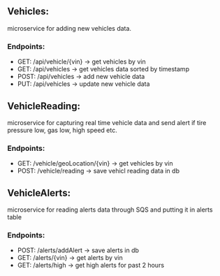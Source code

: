 
## Vehicles: 
microservice for adding new vehicles data.
### Endpoints:
- GET: /api/vehicle/{vin} -> get vehicles by vin
- GET: /api/vehicles -> get vehicles data sorted by timestamp
- POST: /api/vehicles -> add new vehicle data
- PUT: /api/vehicles -> update new vehicle data

## VehicleReading: 
microservice for capturing real time vehicle data and send alert if tire pressure low, gas low, high speed etc.
### Endpoints:
- GET: /vehicle/geoLocation/{vin} -> get vehicles by vin
- POST: /vehicle/reading -> save vehicl reading data in db

## VehicleAlerts:
microservice for reading alerts data through SQS and putting it in alerts table
### Endpoints:
- POST: /alerts/addAlert -> save alerts in db
- GET: /alerts/{vin} -> get alerts by vin
- GET: /alerts/high -> get high alerts for past 2 hours
